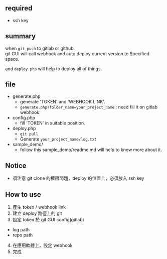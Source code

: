 ## required

- ssh key

## summary

when `git push` to gitlab or github.  
git GUI will call webhook and auto deploy current version to Specified space.

and  `deploy.php` will help to deploy all of things.

## file

- generate.php
  - generate 'TOKEN' and 'WEBHOOK LINK'.
  - `generate.php?folder_name=your_project_name` : need fill it on gitlab webhook
- config.php
  - fill 'TOKEN' in suitable position.
- deploy.php
  - `git pull`
  - Generate `your_project_name/log.txt`
- sample_demo/
  - follow this sample_demo/readme.md will help to know more about it.

## Notice

- 須注意 git clone 的權限問題，deploy 的位置上，必須放入 ssh key

## How to use

1. 產生 token / webhook link
2. 建立 deploy 路徑上的 git
3. 設定 token 於 git GUI config(gitlab)
  - log path
  - repo path
4. 在應用軟體上，設定 webhook
5. 完成
